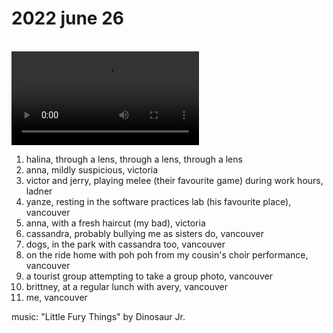 # 2022 june 26

<br>

<video controls>
    <source src="../../vid/22-06-26_144.mp4" type="video/mp4">
</video>

1. halina, through a lens, through a lens, through a lens
2. anna, mildly suspicious, victoria
3. victor and jerry, playing melee (their favourite game) during work hours, ladner
4. yanze, resting in the software practices lab (his favourite place), vancouver
5. anna, with a fresh haircut (my bad), victoria
6. cassandra, probably bullying me as sisters do, vancouver
7. dogs, in the park with cassandra too, vancouver
8. on the ride home with poh poh from my cousin's choir performance, vancouver
9. a tourist group attempting to take a group photo, vancouver
10. brittney, at a regular lunch with avery, vancouver
11. me, vancouver

music: "Little Fury Things" by Dinosaur Jr.
